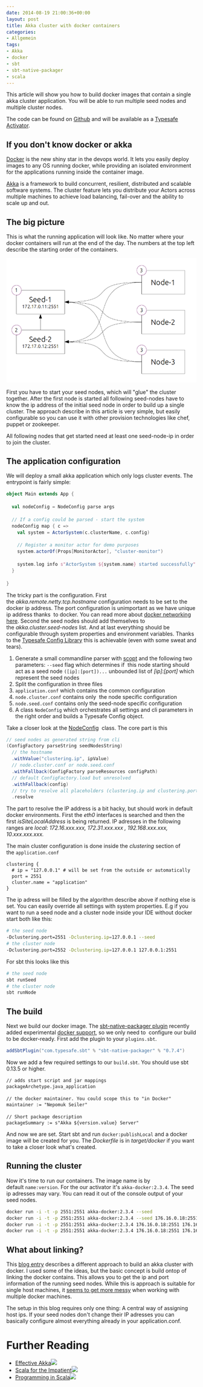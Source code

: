 ```yaml
---
date: 2014-08-19 21:00:36+00:00
layout: post
title: Akka cluster with docker containers
categories:
- Allgemein
tags:
- Akka
- docker
- sbt
- sbt-native-packager
- scala
---
```


This article will show you how to build docker images that contain a single akka cluster application. You will be able
to run multiple seed nodes and multiple cluster nodes. 

The code can be found on [Github](https://github.com/muuki88/activator-akka-docker) and will be available as a
[Typesafe Activator](http://typesafe.com/activator/templates#filter:docker).


## If you don't know docker or akka


[Docker](https://www.docker.com/) is the new shiny star in the devops world. It lets you easily deploy images to any OS running docker, while providing an isolated environment for the applications running inside the container image.

[Akka](http://akka.io/) is a framework to build concurrent, resilient, distributed and scalable software systems. The cluster feature lets you distribute your Actors across multiple machines to achieve load balancing, fail-over and the ability to scale up and out.

<!-- more -->


## The big picture


This is what the running application will look like. No matter where your docker containers will run at the end of the day. The numbers at the top left describe the starting order of the containers.

[![akka-docker-bigpicture](/images/posts/akka-docker-bigpicture.png)](/images/posts/akka-docker-bigpicture.png)

First you have to start your seed nodes, which will "glue" the cluster together. After the first node is started all following seed-nodes have to know the ip address of the initial seed node in order to build up a single cluster. The approach describe in this article is very simple, but easily configurable so you can use it with other provision technologies like chef, puppet or zookeeper.

All following nodes that get started need at least one seed-node-ip in order to join the cluster.


## The application configuration


We will deploy a small akka application which only logs cluster events. The entrypoint is fairly simple:

```scala
object Main extends App {

  val nodeConfig = NodeConfig parse args

  // If a config could be parsed - start the system
  nodeConfig map { c =>
    val system = ActorSystem(c.clusterName, c.config)

    // Register a monitor actor for demo purposes
    system.actorOf(Props[MonitorActor], "cluster-monitor")

    system.log info s"ActorSystem ${system.name} started successfully"
  }

}
```


The tricky part is the configuration. First the _akka.remote.netty.tcp.hostname_ configuration needs to be set to the
docker ip address. The port configuration is unimportant as we have unique ip address thanks  to docker. You can read
more about [docker networking here](https://docs.docker.com/articles/networking/). Second the seed nodes should add
themselves to the _akka.cluster.seed-nodes_ list. And at last everything should be configurable through system
properties and environment variables. Thanks to the [Typesafe Config Library](https://github.com/typesafehub/config)
this is achievable (even with some sweat and tears).


1. Generate a small commandline parser with [scopt](https://github.com/scopt/scopt) and the following two parameters:
   `--seed` flag which determines if  this node starting should act as a seed node `([ip]:[port])...` unbounded list of _[ip]:[port]_ which represent the seed nodes
2. Split the configuration in three files
  1. `application.conf` which contains the common configuration
  2. `node.cluster.conf` contains only  the node specific configuration
  3. `node.seed.conf` contains only the seed-node specific configuration
3. A class `NodeConfig` which orchestrates all settings and cli parameters in the right order and builds a Typesafe Config object.


Take a closer look at the [NodeConfig](https://github.com/muuki88/activator-akka-docker/blob/master/src/main/scala/com/example/NodeConfig.scala)  class. The core part is this

```scala
// seed nodes as generated string from cli
(ConfigFactory parseString seedNodesString)
  // the hostname
  .withValue("clustering.ip", ipValue)
  // node.cluster.conf or node.seed.conf
  .withFallback(ConfigFactory parseResources configPath)
  // default ConfigFactory.load but unresolved
  .withFallback(config)
  // try to resolve all placeholders (clustering.ip and clustering.port)
  .resolve
```

The part to resolve the IP address is a bit hacky, but should work in default docker environments. First the _eth0_ interfaces is searched and then the first _isSiteLocalAddress_ is being returned. IP adresses in the following ranges are _local_: _172.16.xxx.xxx, 172.31.xxx.xxx , 192.168.xxx.xxx, 10.xxx.xxx.xxx._

The main cluster configuration is done inside the _clustering_ section of the `application.conf`

```config
clustering {
  # ip = "127.0.0.1" # will be set from the outside or automatically
  port = 2551
  cluster.name = "application"
}
```


The ip adress will be filled by the algorithm describe above if nothing else is set. You can easily override all settings with system properties.
E.g if you want to run a seed node and a cluster node inside your IDE without docker start both like this:

```bash
# the seed node
-Dclustering.port=2551 -Dclustering.ip=127.0.0.1 --seed
# the cluster node
-Dclustering.port=2552 -Dclustering.ip=127.0.0.1 127.0.0.1:2551
```


For sbt this looks like this

```bash
# the seed node
sbt runSeed
# the cluster node
sbt runNode
```




## The build


Next we build our docker image. The [sbt-native-packager plugin](https://github.com/sbt/sbt-native-packager) recently added experimental [docker support](http://www.scala-sbt.org/sbt-native-packager/DetailedTopics/docker.html), so we only need to  configure our build to be docker-ready. First add the plugin to your `plugins.sbt`.

```scala
addSbtPlugin("com.typesafe.sbt" % "sbt-native-packager" % "0.7.4")
```

Now we add a few required settings to our `build.sbt`. You should use sbt 0.13.5 or higher.

```
// adds start script and jar mappings
packageArchetype.java_application

// the docker maintainer. You could scope this to "in Docker"
maintainer := "Nepomuk Seiler"

// Short package description
packageSummary := s"Akka ${version.value} Server"
```

And now we are set. Start sbt and run `docker:publishLocal` and a docker image will be created for you. The _Dockerfile_ is in _target/docker_ if you want to take a closer look what's created.


## Running the cluster


Now it's time to run our containers. The image name is by default `name:version`. For the our activator it's `akka-docker:2.3.4`. The seed ip adresses may vary. You can read it out of the console output of your seed nodes.

```bash
docker run -i -t -p 2551:2551 akka-docker:2.3.4 --seed
docker run -i -t -p 2551:2551 akka-docker:2.3.4 --seed 176.16.0.18:2551
docker run -i -t -p 2551:2551 akka-docker:2.3.4 176.16.0.18:2551 176.16.0.19:2551
docker run -i -t -p 2551:2551 akka-docker:2.3.4 176.16.0.18:2551 176.16.0.19:2551
```

## What about linking?


This [blog entry](http://blog.michaelhamrah.com/2014/03/running-an-akka-cluster-with-docker-containers/) describes a
different approach to build an akka cluster with docker. I used some of the ideas, but the basic concept is build ontop
of linking the docker contains. This allows you to get the ip and port information of the running seed nodes. While this
is approach is suitable for single host machines, it
[seems to get more messy](http://stackoverflow.com/questions/21283517/how-to-link-docker-services-across-hosts) when
working with multiple docker machines.

The setup in this blog requires only one thing: A central way of assigning host ips. If your seed nodes don't change their IP adresses you can basically configure almost everything already in your application.conf.


# Further Reading


* [Effective Akka](http://www.amazon.de/gp/product/1449360076/ref=as_li_tl?ie=UTF8&camp=1638&creative=6742&creativeASIN=1449360076&linkCode=as2&tag=mukis-21&linkId=DNMEDEUHKN32NL6F)![](http://ir-de.amazon-adsystem.com/e/ir?t=mukis-21&l=as2&o=3&a=1449360076)
* [Scala for the Impatient](http://www.amazon.de/gp/product/B007JWDMIE/ref=as_li_tl?ie=UTF8&camp=1638&creative=6742&creativeASIN=B007JWDMIE&linkCode=as2&tag=mukis-21&linkId=3IOQTWQC5IQ52XMG)![](http://ir-de.amazon-adsystem.com/e/ir?t=mukis-21&l=as2&o=3&a=B007JWDMIE)
* [Programming in Scala](http://www.amazon.de/gp/product/0981531644/ref=as_li_tl?ie=UTF8&camp=1638&creative=6742&creativeASIN=0981531644&linkCode=as2&tag=mukis-21&linkId=D7754ZGCFIEXE5SZ)![](http://ir-de.amazon-adsystem.com/e/ir?t=mukis-21&l=as2&o=3&a=0981531644)
